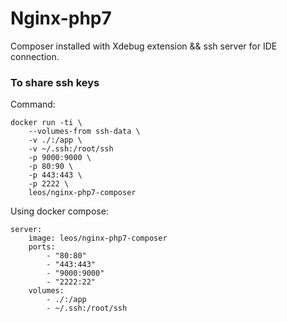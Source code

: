 Nginx-php7
===

Composer installed with Xdebug extension && ssh server for IDE connection.

### To share ssh keys

Command:

    docker run -ti \
        --volumes-from ssh-data \
        -v ./:/app \
        -v ~/.ssh:/root/ssh
        -p 9000:9000 \
        -p 80:90 \
        -p 443:443 \
        -p 2222 \
        leos/nginx-php7-composer
    
Using docker compose:

    server:
        image: leos/nginx-php7-composer
        ports:
            - "80:80"
            - "443:443"
            - "9000:9000"
            - "2222:22"
        volumes:
            - ./:/app
            - ~/.ssh:/root/ssh

